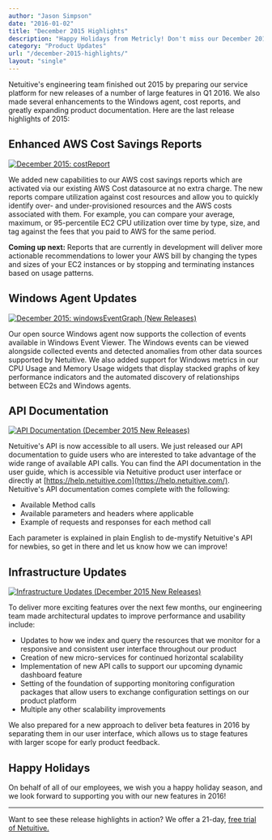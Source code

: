 ```yaml
---
author: "Jason Simpson"
date: "2016-01-02"
title: "December 2015 Highlights"
description: "Happy Holidays from Metricly! Don't miss our December 2015 New Releases - we rolled out some great new features, including API Documentation."
category: "Product Updates"
url: "/december-2015-highlights/"
layout: "single"
---
```


Netuitive's engineering team finished out 2015 by preparing our service platform for new releases of a number of large features in Q1 2016. We also made several enhancements to the Windows agent, cost reports, and greatly expanding product documentation. Here are the last release highlights of 2015:

Enhanced AWS Cost Savings Reports
---------------------------------

[![December 2015: costReport](https://www.metricly.com/wp-content/uploads/2016/03/costReport.jpg)](https://www.metricly.com/wp-content/uploads/2016/03/costReport.jpg)

We added new capabilities to our AWS cost savings reports which are activated via our existing AWS Cost datasource at no extra charge. The new reports compare utilization against cost resources and allow you to quickly identify over- and under-provisioned resources and the AWS costs associated with them. For example, you can compare your average, maximum, or 95-percentile EC2 CPU utilization over time by type, size, and tag against the fees that you paid to AWS for the same period.

**Coming up next:** Reports that are currently in development will deliver more actionable recommendations to lower your AWS bill by changing the types and sizes of your EC2 instances or by stopping and terminating instances based on usage patterns.

Windows Agent Updates
---------------------

[![December 2015: windowsEventGraph (New Releases)](https://www.metricly.com/wp-content/uploads/2016/03/windowsEventGraph.jpg)](https://www.metricly.com/wp-content/uploads/2016/03/windowsEventGraph.jpg)

Our open source Windows agent now supports the collection of events available in Windows Event Viewer. The Windows events can be viewed alongside collected events and detected anomalies from other data sources supported by Netuitive. We also added support for Windows metrics in our CPU Usage and Memory Usage widgets that display stacked graphs of key performance indicators and the automated discovery of relationships between EC2s and Windows agents.

API Documentation
-----------------

[![API Documentation (December 2015 New Releases)](https://www.metricly.com/wp-content/uploads/2016/03/APIDocs.jpg)](https://www.metricly.com/wp-content/uploads/2016/03/APIDocs.jpg)

Netuitive's API is now accessible to all users. We just released our API documentation to guide users who are interested to take advantage of the wide range of available API calls. You can find the API documentation in the user guide, which is accessible via Netuitive product user interface or directly at [https://help.netuitive.com](https://help.netuitive.com/). Netuitive's API documentation comes complete with the following:

-   Available Method calls
-   Available parameters and headers where applicable
-   Example of requests and responses for each method call

Each parameter is explained in plain English to de-mystify Netuitive's API for newbies, so get in there and let us know how we can improve!

Infrastructure Updates
----------------------

[![Infrastructure Updates (December 2015 New Releases)](https://www.metricly.com/wp-content/uploads/2016/03/timeControl.jpg)](https://www.metricly.com/wp-content/uploads/2016/03/timeControl.jpg)

To deliver more exciting features over the next few months, our engineering team made architectural updates to improve performance and usability include:

-   Updates to how we index and query the resources that we monitor for a responsive and consistent user interface throughout our product
-   Creation of new micro-services for continued horizontal scalability
-   Implementation of new API calls to support our upcoming dynamic dashboard feature
-   Setting of the foundation of supporting monitoring configuration packages that allow users to exchange configuration settings on our product platform
-   Multiple any other scalability improvements

We also prepared for a new approach to deliver beta features in 2016 by separating them in our user interface, which allows us to stage features with larger scope for early product feedback.

Happy Holidays
--------------

On behalf of all of our employees, we wish you a happy holiday season, and we look forward to supporting you with our new features in 2016!

* * * * *

Want to see these release highlights in action? We offer a 21-day, [free trial of Netuitive.](https://www.metricly.com/signup)
